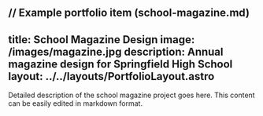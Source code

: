 // Example portfolio item (school-magazine.md)
---
title: School Magazine Design
image: /images/magazine.jpg
description: Annual magazine design for Springfield High School
layout: ../../layouts/PortfolioLayout.astro
---

Detailed description of the school magazine project goes here.
This content can be easily edited in markdown format.